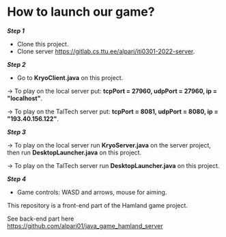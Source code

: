 # How to launch our game?

**_Step 1_**

- Clone this project.
- Clone server https://gitlab.cs.ttu.ee/alpari/iti0301-2022-server.

**_Step 2_**

- Go to **KryoClient.java** on this project.

-> To play on the local server put: **tcpPort = 27960, udpPort = 27960, ip = "localhost"**.

-> To play on the TalTech server put: **tcpPort = 8081, udpPort = 8080, ip = "193.40.156.122"**.

**_Step 3_**

-> To play on the local server run **KryoServer.java** on the server project, then run **DesktopLauncher.java** on this project.

-> To play on the TalTech server run **DesktopLauncher.java** on this project.

**_Step 4_**

- Game controls: WASD and arrows, mouse for aiming.

This repository is a front-end part of the Hamland game project.

See back-end part here https://github.com/alpari01/java_game_hamland_server
